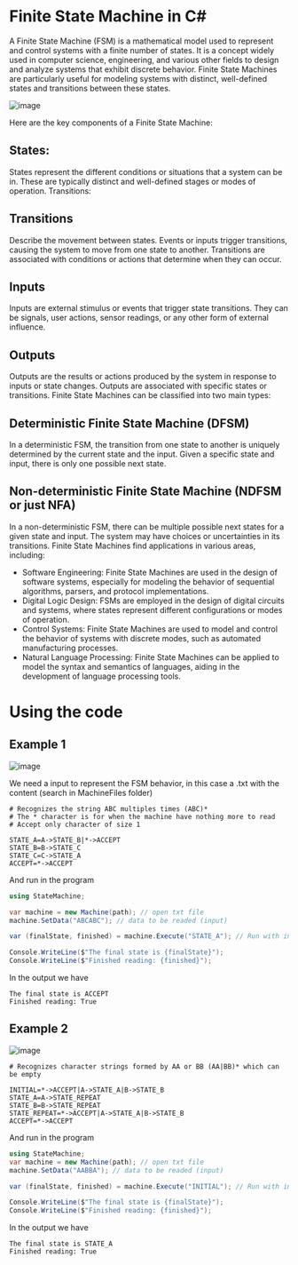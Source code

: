 # Finite State Machine in C#


A Finite State Machine (FSM) is a mathematical model used to represent and control systems with a finite number of states.
It is a concept widely used in computer science, engineering, and various other fields to design and analyze systems that exhibit discrete behavior. 
Finite State Machines are particularly useful for modeling systems with distinct, well-defined states and transitions between these states.

![image](https://github.com/RodrigoPAml/FiniteStateMachine/assets/41243039/45fb047b-ede3-4891-814f-aaa00ead156b)

Here are the key components of a Finite State Machine:

## States:

States represent the different conditions or situations that a system can be in. These are typically distinct and well-defined stages or modes of operation.
Transitions:

## Transitions 
Describe the movement between states. Events or inputs trigger transitions, causing the system to move from one state to another. Transitions are associated with conditions or actions that determine when they can occur.

## Inputs

Inputs are external stimulus or events that trigger state transitions. They can be signals, user actions, sensor readings, or any other form of external influence.

## Outputs

Outputs are the results or actions produced by the system in response to inputs or state changes. Outputs are associated with specific states or transitions.
Finite State Machines can be classified into two main types:

## Deterministic Finite State Machine (DFSM)

In a deterministic FSM, the transition from one state to another is uniquely determined by the current state and the input. Given a specific state and input, there is only one possible next state.

## Non-deterministic Finite State Machine (NDFSM or just NFA)

In a non-deterministic FSM, there can be multiple possible next states for a given state and input. The system may have choices or uncertainties in its transitions.
Finite State Machines find applications in various areas, including:

* Software Engineering: Finite State Machines are used in the design of software systems, especially for modeling the behavior of sequential algorithms, parsers, and protocol implementations.
* Digital Logic Design: FSMs are employed in the design of digital circuits and systems, where states represent different configurations or modes of operation.
* Control Systems: Finite State Machines are used to model and control the behavior of systems with discrete modes, such as automated manufacturing processes.
* Natural Language Processing: Finite State Machines can be applied to model the syntax and semantics of languages, aiding in the development of language processing tools.

# Using the code

## Example 1

![image](https://github.com/RodrigoPAml/FiniteStateMachine/assets/41243039/08b540f9-1b77-45b7-a0e1-2b6d3a806483)

We need a input to represent the FSM behavior, in this case a .txt with the content (search in MachineFiles folder)

```
# Recognizes the string ABC multiples times (ABC)*
# The * character is for when the machine have nothing more to read
# Accept only character of size 1

STATE_A=A->STATE_B|*->ACCEPT
STATE_B=B->STATE_C
STATE_C=C->STATE_A
ACCEPT=*->ACCEPT 
```

And run in the program

```C#
using StateMachine;

var machine = new Machine(path); // open txt file
machine.SetData("ABCABC"); // data to be readed (input)

var (finalState, finished) = machine.Execute("STATE_A"); // Run with initial state A

Console.WriteLine($"The final state is {finalState}");
Console.WriteLine($"Finished reading: {finished}");
```

In the output we have

```
The final state is ACCEPT
Finished reading: True
```

## Example 2

![image](https://github.com/RodrigoPAml/FiniteStateMachine/assets/41243039/821d797f-d304-430b-bdfa-edb2226af228)

```
# Recognizes character strings formed by AA or BB (AA|BB)* which can be empty

INITIAL=*->ACCEPT|A->STATE_A|B->STATE_B
STATE_A=A->STATE_REPEAT
STATE_B=B->STATE_REPEAT
STATE_REPEAT=*->ACCEPT|A->STATE_A|B->STATE_B
ACCEPT=*->ACCEPT
```

And run in the program

```C#
using StateMachine;
var machine = new Machine(path); // open txt file
machine.SetData("AABBA"); // data to be readed (input)

var (finalState, finished) = machine.Execute("INITIAL"); // Run with initial state

Console.WriteLine($"The final state is {finalState}");
Console.WriteLine($"Finished reading: {finished}");
```

In the output we have

```
The final state is STATE_A
Finished reading: True
```
